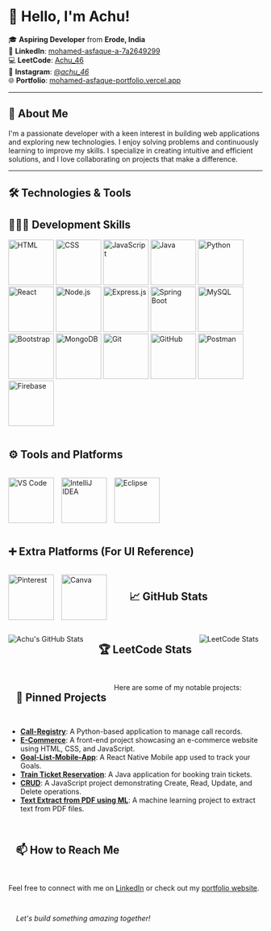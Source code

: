 # 👋 Hello, I'm Achu!

🎓 **Aspiring Developer** from **Erode, India**  
💼 **LinkedIn**: [mohamed-asfaque-a-7a2649299](https://www.linkedin.com/in/mohamed-asfaque-a-7a2649299/)  
💻 **LeetCode**: [Achu_46](https://leetcode.com/u/Achu_46/)  
📸 **Instagram**: [@_achu_46_](https://www.instagram.com/_achu_46_/)  
🌐 **Portfolio**: [mohamed-asfaque-portfolio.vercel.app](https://mohamed-asfaque-portfolio.vercel.app/)

---

## 🚀 About Me

I'm a passionate developer with a keen interest in building web applications and exploring new technologies. I enjoy solving problems and continuously learning to improve my skills. I specialize in creating intuitive and efficient solutions, and I love collaborating on projects that make a difference.

---

## 🛠️ Technologies & Tools

<p align="center">
  
<!-- 🧑🏻‍💻 Development Skills -->
<h2>🧑🏻‍💻 Development Skills</h2>
<div style="display: flex; flex-wrap: wrap; gap: 15px;">
<div>
  <img src="https://skillicons.dev/icons?i=html" alt="HTML" width="90" />
<img src="https://skillicons.dev/icons?i=css" alt="CSS" width="90" />
<img src="https://skillicons.dev/icons?i=javascript" alt="JavaScript" width="90" />
<img src="https://skillicons.dev/icons?i=java" alt="Java" width="90" />
<img src="https://skillicons.dev/icons?i=python" alt="Python" width="90" />
<img src="https://skillicons.dev/icons?i=react" alt="React" width="90" />
<img src="https://skillicons.dev/icons?i=nodejs" alt="Node.js" width="90" />
<img src="https://skillicons.dev/icons?i=express" alt="Express.js" width="90" />
<img src="https://skillicons.dev/icons?i=spring" alt="Spring Boot" width="90" />
<img src="https://skillicons.dev/icons?i=mysql" alt="MySQL" width="90" />
<img src="https://skillicons.dev/icons?i=bootstrap" alt="Bootstrap" width="90" />
<img src="https://skillicons.dev/icons?i=mongodb" alt="MongoDB" width="90" />
<img src="https://skillicons.dev/icons?i=git" alt="Git" width="90" />
<img src="https://skillicons.dev/icons?i=github" alt="GitHub" width="90" />
<img src="https://skillicons.dev/icons?i=postman" alt="Postman" width="90" />
<img src="https://skillicons.dev/icons?i=firebase" alt="Firebase" width="90" />
<!-- <img src="https://skillicons.dev/icons?i=tensorflow" alt="TensorFlow" width="90" />
<img src="https://skillicons.dev/icons?i=aws" alt="AWS" width="90" /> -->

</div>



<!-- ⚙️ Tools and Platforms -->
<h2>⚙️ Tools and Platforms</h2>
<div style="display: flex; flex-wrap: wrap; gap: 15px;">
  <img src="https://skillicons.dev/icons?i=vscode" alt="VS Code" width="90" />
  <img src="https://skillicons.dev/icons?i=idea" alt="IntelliJ IDEA" width="90" />
  <img src="https://skillicons.dev/icons?i=eclipse" alt="Eclipse" width="90" />
</div>

<!-- ➕ Extra Platforms (Using UI Reference) -->
<h2>➕ Extra Platforms (For UI Reference)</h2>
<div style="display: flex; flex-wrap: wrap; gap: 15px;">
  <img src="https://img.icons8.com/color/96/pinterest--v1.png" alt="Pinterest" width="90" />
  <img src="https://img.icons8.com/color/96/canva.png" alt="Canva" width="90" />
</div>

</p>


---

## 📈 GitHub Stats

![Achu's GitHub Stats](https://github-readme-stats.vercel.app/api?username=Achu46&show_icons=true&theme=radical)

---

## 🏆 LeetCode Stats

![LeetCode Stats](https://leetcard.jacoblin.cool/Achu_46?theme=dark&font=Baloo&ext=contest)

---

## 📌 Pinned Projects

Here are some of my notable projects:

- [**Call-Registry**](https://github.com/Achu46/Call-Registry): A Python-based application to manage call records.
- [**E-Commerce**](https://github.com/Achu46/E-Commerce): A front-end project showcasing an e-commerce website using HTML, CSS, and JavaScript.
- [**Goal-List-Mobile-App**](https://github.com/Achu46/Goal-List-Mobile-App): A React Native Mobile app used to track your Goals. 
- [**Train Ticket Reservation**](https://github.com/Achu46/Train_Ticket_Reservation): A Java application for booking train tickets.
- [**CRUD**](https://github.com/Achu46/CRUD): A JavaScript project demonstrating Create, Read, Update, and Delete operations.
- [**Text Extract from PDF using ML**](https://github.com/Achu46/Text-extract-from-PDF-using-ML): A machine learning project to extract text from PDF files.

---

## 📫 How to Reach Me

Feel free to connect with me on [LinkedIn](https://www.linkedin.com/in/mohamed-asfaque-a-7a2649299/) or check out my [portfolio website](https://achu.neocities.org/Portfolio/Mohamed_Asfaque.A/PORTFOLIO/).

---

*Let's build something amazing together!*
